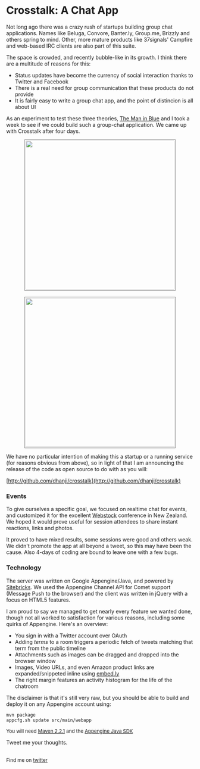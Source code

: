 <meta published="08 Jun 2011"/>
<meta tag="programming"/>
<meta tag="products"/>

# Crosstalk: A Chat App

Not long ago there was a crazy rush of startups building group chat applications. Names like Beluga,
 Convore, Banter.ly, Group.me, Brizzly and others spring to mind. Other, more mature products like
 37signals' Campfire and web-based IRC clients are also part of this suite.

The space is crowded, and recently bubble-like in its growth. I think there are a multitude of reasons
for this:

  * Status updates have become the currency of social interaction thanks to Twitter and Facebook
  * There is a real need for group communication that these products do not provide
  * It is fairly easy to write a group chat app, and the point of distincion is all about UI

As an experiment to test these three theories, [The Man in Blue](http://themaninblue.com) and I took a week to see if we could
build such a group-chat application. We came up with Crosstalk after four days.

<a href="http://rethrick.com/images/xtalk-home.png">
  <img src="http://rethrick.com/images/xtalk-home.png" style="width:400px; display: block; margin: 0 auto; border: 1px solid #777; padding: 2px;">
</a>

<br>
<a href="http://rethrick.com/images/xtalk-room.png">
  <img src="http://rethrick.com/images/xtalk-room.png" style="width:400px; display: block; margin: 0 auto; border: 1px solid #777; padding: 2px;">
</a>



We have no particular intention of making this a startup or a running service (for reasons obvious
from above), so in light of that I am announcing the release of the code as open source to do with
as you will:

[http://github.com/dhanji/crosstalk](http://github.com/dhanji/crosstalk)

### Events

To give ourselves a specific goal, we focused on realtime chat for events, and customized it for
 the excellent [Webstock](http://webstock.co.nz) conference in New Zealand. We hoped it would prove useful for session
 attendees to share instant reactions, links and photos.

  It proved to have mixed results, some sessions
 were good and others weak. We didn't promote the app at all beyond a tweet, so this may have been
  the cause. Also 4-days of coding are bound to leave one with a few bugs.

### Technology

The server was written on Google Appengine/Java, and powered by [Sitebricks](http://sitebricks.org). We used
the Appengine Channel API for Comet support (Message Push to the browser) and the client was written
 in jQuery with a focus on HTML5 features.

I am proud to say we managed to get nearly every feature we wanted done, though not all worked to
 satisfaction for various reasons, including some quirks of Appengine. Here's an overview:

  * You sign in with a Twitter account over OAuth
  * Adding *terms* to a room triggers a periodic fetch of tweets matching that term from the public timeline
  * Attachments such as images can be dragged and dropped into the browser window
  * Images, Video URLs, and even Amazon product links are expanded/snippeted inline using [embed.ly](http://embed.ly)
  * The right margin features an activity histogram for the life of the chatroom

The disclaimer is that it's still very raw, but you should be able to build and deploy it on any
Appengine account using:

    mvn package
    appcfg.sh update src/main/webapp

<div style="font-size: small;">You will need <a href="http://maven.apache.org">Maven 2.2.1</a> and the
<a href="http://code.google.com/appengine/downloads.html">Appengine Java SDK</a></div>


Tweet me your thoughts.

<br>

<div style="font-size: small;">Find me on <a href="http://twitter.com/dhanji">twitter</a></div>
